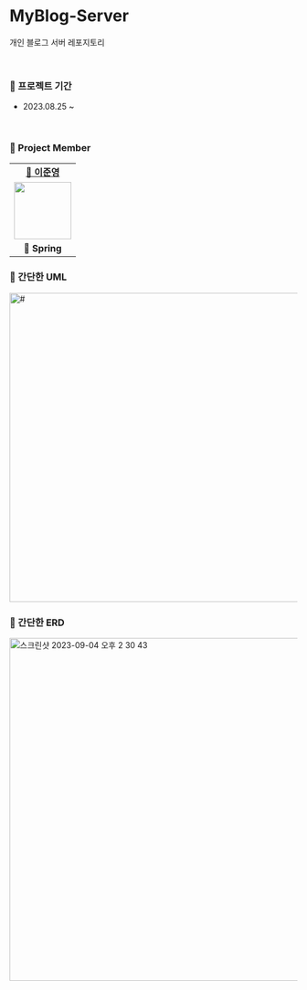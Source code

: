 # MyBlog-Server
개인 블로그 서버 레포지토리

<br>

### 📆 프로젝트 기간

- 2023.08.25 ~

<br>

###  🐾 Project Member

<table>
   <tr>
    <td align="center"><b><a href="https://github.com/BangTtagGum">🐶 이준영</a></b></td>
  </tr>
  <tr>
     <td align="center"><a href="https://github.com/BangTtagGum"><img src="https://avatars.githubusercontent.com/u/99023627?v=4" width="100px" /></a></td>
  </tr>
  <tr>
    <td align="center"><b>🌱 Spring</b></td>
  </tr>
</table>


### 📝 간단한 UML

<img width="541" alt="#" src="https://github.com/BangTtagGum/MyBlog-Server/assets/99023627/40638127-71c0-423e-8a71-6a15f725ca58">

<br>

### 🔗 간단한 ERD

<img width="600" alt="스크린샷 2023-09-04 오후 2 30 43" src="https://github.com/BangTtagGum/MyBlog-Server/assets/99023627/c8bbc4b6-0b38-48b0-8c32-e0ab73c07be1">
